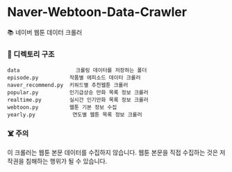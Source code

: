 # Naver-Webtoon-Data-Crawler
📚 네이버 웹툰 데이터 크롤러

### 📁 디렉토리 구조
```
data                  크롤링 데이터를 저장하는 폴더
episode.py	        작품별 에피소드 데이터 크롤러
naver_recommend.py	키워드별 추천웹툰 크롤러
popular.py	        인기급상승 만화 목록 정보 크롤러
realtime.py	        실시간 인기만화 목록 정보 크롤러
webtoon.py	        웹툰 기본 정보 수집
yearly.py	         연도별 웹툰 목록 정보 크롤러
```

### ☠️ 주의
이 크롤러는 웹툰 본문 데이터를 수집하지 않습니다. 웹툰 본문을 직접 수집하는 것은 저작권을 침해하는 행위가 될 수 있습니다.
